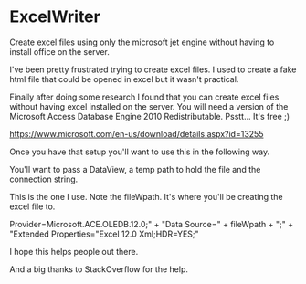 # ExcelWriter
Create excel files using only the microsoft jet engine without having to install office on the server.

I've been pretty frustrated trying to create excel files. 
I used to create a fake html file that could be opened in excel but it wasn't practical.

Finally after doing some research I found that you can create excel files without having excel installed on the server.
You will need a version of the Microsoft Access Database Engine 2010 Redistributable. Psstt... It's free ;)

https://www.microsoft.com/en-us/download/details.aspx?id=13255

Once you have that setup you'll want to use this in the following way.

You'll want to pass a DataView, a temp path to hold the file and the connection string.

This is the one I use. Note the fileWpath. It's where you'll be creating the excel file to.

Provider=Microsoft.ACE.OLEDB.12.0;" + "Data Source=" + fileWpath + ";" + "Extended Properties=\"Excel 12.0 Xml;HDR=YES;\"

I hope this helps people out there.

And a big thanks to StackOverflow for the help.
